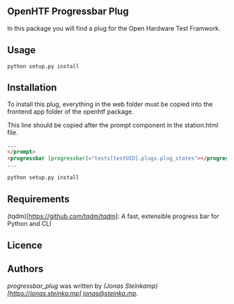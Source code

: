 OpenHTF Progressbar Plug
---------------------------------------
In this package you will find a plug for the Open Hardware Test Framwork.

Usage
---------------------------------------
```
python setup.py install
```

Installation
---------------------------------------
To install this plug, everything in the web folder must be copied into the frontend app folder of the openhtf package.

This line should be copied after the prompt component in the station.html file.
```html
...
</prompt>
<progressbar [progressbar]="tests[testUID].plugs.plug_states"></progressbar>
...
```

```bash
python setup.py install
```

Requirements
---------------------------------------
(tqdm)[https://github.com/tqdm/tqdm]: A fast, extensible progress bar for Python and CLI

Licence
---------------------------------------

Authors
---------------------------------------
*progressbar_plug* was written by *(Jonas Steinkamp)[https://jonas.steinka.mp] <jonas@steinka.mp>*.
